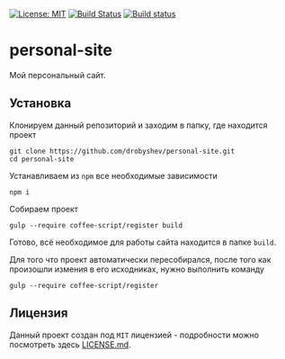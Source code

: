 [![License: MIT](https://img.shields.io/badge/License-MIT-blue.svg)](https://github.com/drobyshev/personal-site/blob/master/LICENSE)
[![Build Status](https://travis-ci.org/drobyshev/personal-site.svg?branch=master)](https://travis-ci.org/drobyshev/drobyshev.github.io)
[![Build status](https://ci.appveyor.com/api/projects/status/0cf58qtb34vwsvry?svg=true)](https://ci.appveyor.com/project/drobyshev/personal-site)

# personal-site
Мой персональный сайт.

## Установка
Клонируем данный репозиторий и заходим в папку, где находится проект
```
git clone https://github.com/drobyshev/personal-site.git
cd personal-site
```
Устанавливаем из `npm` все необходимые зависимости
```
npm i
```
Собираем проект
```
gulp --require coffee-script/register build
```
Готово, всё необходимое для работы сайта находится в папке `build`.

Для того что проект автоматически пересобирался, после того как произошли измения в его исходниках, нужно выполнить команду
```
gulp --require coffee-script/register
```

## Лицензия
Данный проект создан под `MIT` лицензией - подробности можно посмотреть здесь [LICENSE.md](https://github.com/drobyshev/drobyshev.github.io/blob/master/LICENSE).

